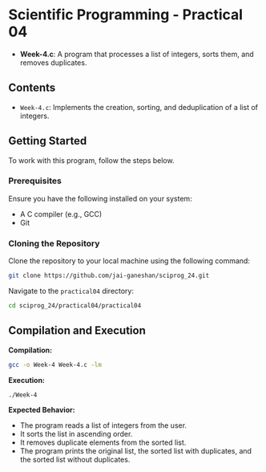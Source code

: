 # Scientific Programming - Practical 04

- **Week-4.c**: A program that processes a list of integers, sorts them, and removes duplicates.

## Contents

- `Week-4.c`: Implements the creation, sorting, and deduplication of a list of integers.

## Getting Started

To work with this program, follow the steps below.

### Prerequisites

Ensure you have the following installed on your system:

- A C compiler (e.g., GCC)
- Git

### Cloning the Repository

Clone the repository to your local machine using the following command:

```bash
git clone https://github.com/jai-ganeshan/sciprog_24.git
```

Navigate to the `practical04` directory:

```bash
cd sciprog_24/practical04/practical04
```

## Compilation and Execution

**Compilation:**

```bash
gcc -o Week-4 Week-4.c -lm
```

**Execution:**

```bash
./Week-4
```

**Expected Behavior:**

- The program reads a list of integers from the user.
- It sorts the list in ascending order.
- It removes duplicate elements from the sorted list.
- The program prints the original list, the sorted list with duplicates, and the sorted list without duplicates.
